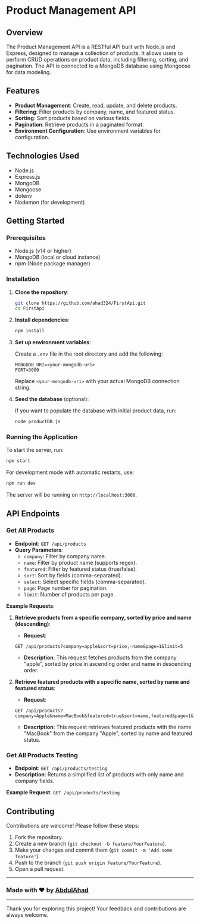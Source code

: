 # Product Management API

## Overview

The Product Management API is a RESTful API built with Node.js and Express, designed to manage a collection of products. It allows users to perform CRUD operations on product data, including filtering, sorting, and pagination. The API is connected to a MongoDB database using Mongoose for data modeling.

## Features

- **Product Management**: Create, read, update, and delete products.
- **Filtering**: Filter products by company, name, and featured status.
- **Sorting**: Sort products based on various fields.
- **Pagination**: Retrieve products in a paginated format.
- **Environment Configuration**: Use environment variables for configuration.

## Technologies Used

- Node.js
- Express.js
- MongoDB
- Mongoose
- dotenv
- Nodemon (for development)

## Getting Started

### Prerequisites

- Node.js (v14 or higher)
- MongoDB (local or cloud instance)
- npm (Node package manager)

### Installation

1. **Clone the repository**:

   ```bash
   git clone https://github.com/ahad324/FirstApi.git
   cd FirstApi
   ```

2. **Install dependencies**:

   ```bash
   npm install
   ```

3. **Set up environment variables**:

   Create a `.env` file in the root directory and add the following:

   ```plaintext
   MONGODB_URI=<your-mongodb-uri>
   PORT=3000
   ```

   Replace `<your-mongodb-uri>` with your actual MongoDB connection string.

4. **Seed the database** (optional):

   If you want to populate the database with initial product data, run:

   ```bash
   node productDB.js
   ```

### Running the Application

To start the server, run:
```bash
npm start
```

For development mode with automatic restarts, use:
```bash
npm run dev
```

The server will be running on `http://localhost:3000`.

## API Endpoints

### Get All Products

- **Endpoint**: `GET /api/products`
- **Query Parameters**:
  - `company`: Filter by company name.
  - `name`: Filter by product name (supports regex).
  - `featured`: Filter by featured status (true/false).
  - `sort`: Sort by fields (comma-separated).
  - `select`: Select specific fields (comma-separated).
  - `page`: Page number for pagination.
  - `limit`: Number of products per page.

**Example Requests**:

1. **Retrieve products from a specific company, sorted by price and name (descending)**:
   - **Request**:
   ```
   GET /api/products?company=apple&sort=price,-name&page=1&limit=5
   ```
   - **Description**: This request fetches products from the company "apple", sorted by price in ascending order and name in descending order.

2. **Retrieve featured products with a specific name, sorted by name and featured status**:
   - **Request**:
   ```
   GET /api/products?company=Apple&name=MacBook&featured=true&sort=name,featured&page=1&limit=10
   ```
   - **Description**: This request retrieves featured products with the name "MacBook" from the company "Apple", sorted by name and featured status.


### Get All Products Testing

- **Endpoint**: `GET /api/products/testing`
- **Description**: Returns a simplified list of products with only name and company fields.

**Example Request**:
`GET /api/products/testing`

## Contributing

Contributions are welcome! Please follow these steps:

1. Fork the repository.
2. Create a new branch (`git checkout -b feature/YourFeature`).
3. Make your changes and commit them (`git commit -m 'Add some feature'`).
4. Push to the branch (`git push origin feature/YourFeature`).
5. Open a pull request.

---

### Made with ♥ by [AbdulAhad](https://github.com/ahad324)

---

Thank you for exploring this project! Your feedback and contributions are always welcome.